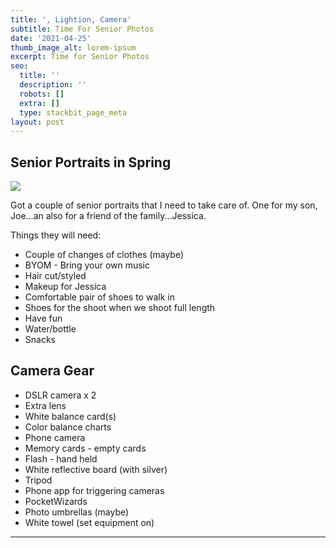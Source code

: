 ```yaml
---
title: ', Lightion, Camera'
subtitle: Time For Senior Photos
date: '2021-04-25'
thumb_image_alt: lorem-ipsum
excerpt: Time for Senior Photos
seo:
  title: ''
  description: ''
  robots: []
  extra: []
  type: stackbit_page_meta
layout: post
---
```

## Senior Portraits in Spring

![](/images/sharegrid-N10auyEVst8-unsplash.jpg)

Got a couple of senior portraits that I need to take care of. One for my son, Joe...an also for a friend of the family...Jessica.

Things they will need:

*   Couple of changes of clothes (maybe)
*   BYOM - Bring your own music
*   Hair cut/styled
*   Makeup for Jessica
*   Comfortable pair of shoes to walk in
*   Shoes for the shoot when we shoot full length
*   Have fun
*   Water/bottle
*   Snacks

## Camera Gear

*   DSLR camera x 2
*   Extra lens
*   White balance card(s)
*   Color balance charts
*   Phone camera
*   Memory cards - empty cards
*   Flash - hand held
*   White reflective board (with silver)
*   Tripod
*   Phone app for triggering cameras
*   PocketWizards
*   Photo umbrellas (maybe)
*   White towel (set equipment on)

***
